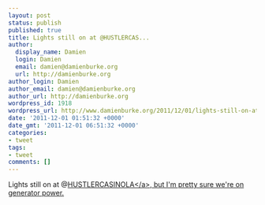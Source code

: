 ```yaml
---
layout: post
status: publish
published: true
title: Lights still on at @HUSTLERCAS...
author:
  display_name: Damien
  login: Damien
  email: damien@damienburke.org
  url: http://damienburke.org
author_login: Damien
author_email: damien@damienburke.org
author_url: http://damienburke.org
wordpress_id: 1918
wordpress_url: http://www.damienburke.org/2011/12/01/lights-still-on-at-hustlercas/
date: '2011-12-01 01:51:32 +0000'
date_gmt: '2011-12-01 06:51:32 +0000'
categories:
- tweet
tags:
- tweet
comments: []
---
```

<p>Lights still on at @<a href="http:&#47;&#47;twitter.com&#47;HUSTLERCASINOLA" class="aktt_username">HUSTLERCASINOLA<&#47;a>, but I'm pretty sure we're on generator power.</p>
